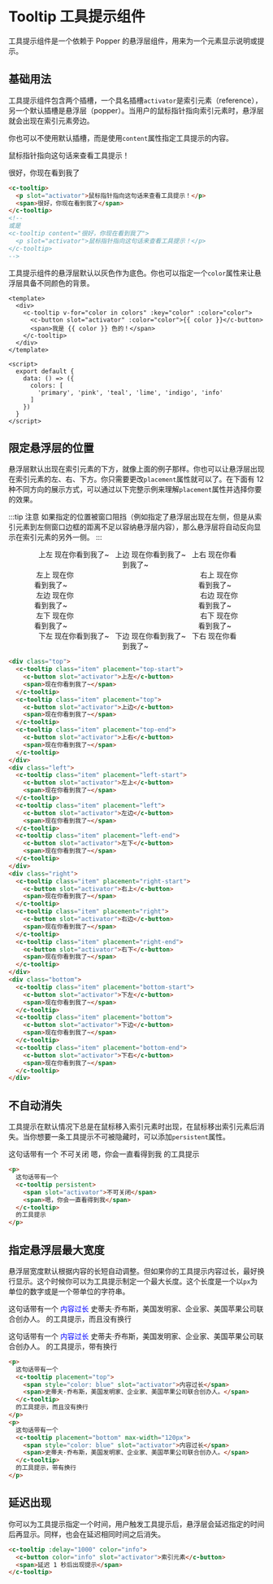 # Tooltip 工具提示组件

工具提示组件是一个依赖于 Popper 的悬浮层组件，用来为一个元素显示说明或提示。

## 基础用法

工具提示组件包含两个插槽，一个具名插槽`activator`是索引元素（reference），另一个默认插槽是悬浮层（popper）。当用户的鼠标指针指向索引元素时，悬浮层就会出现在索引元素旁边。

你也可以不使用默认插槽，而是使用`content`属性指定工具提示的内容。

<c-tooltip>
  <p slot="activator">鼠标指针指向这句话来查看工具提示！</p>
  <span>很好，你现在看到我了</span>
</c-tooltip>

```html
<c-tooltip>
  <p slot="activator">鼠标指针指向这句话来查看工具提示！</p>
  <span>很好，你现在看到我了</span>
</c-tooltip>
<!--
或是
<c-tooltip content="很好，你现在看到我了">
  <p slot="activator">鼠标指针指向这句话来查看工具提示！</p>
</c-tooltip>
-->
```

工具提示组件的悬浮层默认以灰色作为底色。你也可以指定一个`color`属性来让悬浮层具备不同颜色的背景。

<template>
  <div style="margin-top: 20px;">
    <c-tooltip v-for="color in colors" :key="color" :color="color">
      <c-button slot="activator" :color="color" style="margin-right: 10px;">{{ color }}</c-button>
      <span>我是 {{ color }} 色的！</span>
    </c-tooltip>
  </div>
</template>

```vue
<template>
  <div>
    <c-tooltip v-for="color in colors" :key="color" :color="color">
      <c-button slot="activator" :color="color">{{ color }}</c-button>
      <span>我是 {{ color }} 色的！</span>
    </c-tooltip>
  </div>
</template>

<script>
  export default {
    data: () => ({
      colors: [
        'primary', 'pink', 'teal', 'lime', 'indigo', 'info'
      ]
    })
  }
</script>
```

## 限定悬浮层的位置

悬浮层默认出现在索引元素的下方，就像上面的例子那样。你也可以让悬浮层出现在索引元素的左、右、下方。你只需要更改`placement`属性就可以了。在下面有 12 种不同方向的展示方式，可以通过以下完整示例来理解`placement`属性并选择你要的效果。

:::tip 注意
如果指定的位置被窗口阻挡（例如指定了悬浮层出现在左侧，但是从索引元素到左侧窗口边框的距离不足以容纳悬浮层内容），那么悬浮层将自动反向显示在索引元素的另外一侧。
:::

<div class="box">
  <div class="top">
    <c-tooltip class="item" placement="top-start">
      <c-button slot="activator">上左</c-button>
      <span>现在你看到我了~</span>
    </c-tooltip>
    <c-tooltip class="item" placement="top">
      <c-button slot="activator">上边</c-button>
      <span>现在你看到我了~</span>
    </c-tooltip>
    <c-tooltip class="item" placement="top-end">
      <c-button slot="activator">上右</c-button>
      <span>现在你看到我了~</span>
    </c-tooltip>
  </div>
  <div class="left">
    <c-tooltip class="item" placement="left-start">
      <c-button slot="activator">左上</c-button>
      <span>现在你看到我了~</span>
    </c-tooltip>
    <c-tooltip class="item" placement="left">
      <c-button slot="activator">左边</c-button>
      <span>现在你看到我了~</span>
    </c-tooltip>
    <c-tooltip class="item" placement="left-end">
      <c-button slot="activator">左下</c-button>
      <span>现在你看到我了~</span>
    </c-tooltip>
  </div>
  <div class="right">
    <c-tooltip class="item" placement="right-start">
      <c-button slot="activator">右上</c-button>
      <span>现在你看到我了~</span>
    </c-tooltip>
    <c-tooltip class="item" placement="right">
      <c-button slot="activator">右边</c-button>
      <span>现在你看到我了~</span>
    </c-tooltip>
    <c-tooltip class="item" placement="right-end">
      <c-button slot="activator">右下</c-button>
      <span>现在你看到我了~</span>
    </c-tooltip>
  </div>
  <div class="bottom">
    <c-tooltip class="item" placement="bottom-start">
      <c-button slot="activator">下左</c-button>
      <span>现在你看到我了~</span>
    </c-tooltip>
    <c-tooltip class="item" placement="bottom">
      <c-button slot="activator">下边</c-button>
      <span>现在你看到我了~</span>
    </c-tooltip>
    <c-tooltip class="item" placement="bottom-end">
      <c-button slot="activator">下右</c-button>
      <span>现在你看到我了~</span>
    </c-tooltip>
  </div>
</div>

```html
<div class="top">
  <c-tooltip class="item" placement="top-start">
    <c-button slot="activator">上左</c-button>
    <span>现在你看到我了~</span>
  </c-tooltip>
  <c-tooltip class="item" placement="top">
    <c-button slot="activator">上边</c-button>
    <span>现在你看到我了~</span>
  </c-tooltip>
  <c-tooltip class="item" placement="top-end">
    <c-button slot="activator">上右</c-button>
    <span>现在你看到我了~</span>
  </c-tooltip>
</div>
<div class="left">
  <c-tooltip class="item" placement="left-start">
    <c-button slot="activator">左上</c-button>
    <span>现在你看到我了~</span>
  </c-tooltip>
  <c-tooltip class="item" placement="left">
    <c-button slot="activator">左边</c-button>
    <span>现在你看到我了~</span>
  </c-tooltip>
  <c-tooltip class="item" placement="left-end">
    <c-button slot="activator">左下</c-button>
    <span>现在你看到我了~</span>
  </c-tooltip>
</div>
<div class="right">
  <c-tooltip class="item" placement="right-start">
    <c-button slot="activator">右上</c-button>
    <span>现在你看到我了~</span>
  </c-tooltip>
  <c-tooltip class="item" placement="right">
    <c-button slot="activator">右边</c-button>
    <span>现在你看到我了~</span>
  </c-tooltip>
  <c-tooltip class="item" placement="right-end">
    <c-button slot="activator">右下</c-button>
    <span>现在你看到我了~</span>
  </c-tooltip>
</div>
<div class="bottom">
  <c-tooltip class="item" placement="bottom-start">
    <c-button slot="activator">下左</c-button>
    <span>现在你看到我了~</span>
  </c-tooltip>
  <c-tooltip class="item" placement="bottom">
    <c-button slot="activator">下边</c-button>
    <span>现在你看到我了~</span>
  </c-tooltip>
  <c-tooltip class="item" placement="bottom-end">
    <c-button slot="activator">下右</c-button>
    <span>现在你看到我了~</span>
  </c-tooltip>
</div>
```

<style lang="scss">
  .box {
    width: 80%;
    margin: 0 auto;
    .top {
      text-align: center;
    }
    .left {
      float: left;
      width: 80px;
    }
    .right {
      float: right;
      width: 80px;
    }
    .bottom {
      clear: both;
      text-align: center;
    }
    .item {
      margin: 4px;
    }
    .left .c-tooltip-popper,
    .right .c-tooltip-popper {
      padding: 8px 10px;
    }
  }
</style>

## 不自动消失

工具提示在默认情况下总是在鼠标移入索引元素时出现，在鼠标移出索引元素后消失。当你想要一条工具提示不可被隐藏时，可以添加`persistent`属性。

<p>
  这句话带有一个
  <c-tooltip persistent>
    <span slot="activator">不可关闭</span>
    <span>嗯，你会一直看得到我</span>
  </c-tooltip>
  的工具提示
</p>

```html
<p>
  这句话带有一个
  <c-tooltip persistent>
    <span slot="activator">不可关闭</span>
    <span>嗯，你会一直看得到我</span>
  </c-tooltip>
  的工具提示
</p>
```

## 指定悬浮层最大宽度

悬浮层宽度默认根据内容的长短自动调整。但如果你的工具提示内容过长，最好换行显示。这个时候你可以为工具提示制定一个最大长度。这个长度是一个以`px`为单位的数字或是一个带单位的字符串。

<p>
  这句话带有一个
  <c-tooltip placement="top">
    <span style="color: blue" slot="activator">内容过长</span>
    <span>史蒂夫·乔布斯，美国发明家、企业家、美国苹果公司联合创办人。</span>
  </c-tooltip>
  的工具提示，而且没有换行
</p>
<p>
  这句话带有一个
  <c-tooltip placement="bottom" max-width="120px">
    <span style="color: blue" slot="activator">内容过长</span>
    <span>史蒂夫·乔布斯，美国发明家、企业家、美国苹果公司联合创办人。</span>
  </c-tooltip>
  的工具提示，带有换行
</p>

```html
<p>
  这句话带有一个
  <c-tooltip placement="top">
    <span style="color: blue" slot="activator">内容过长</span>
    <span>史蒂夫·乔布斯，美国发明家、企业家、美国苹果公司联合创办人。</span>
  </c-tooltip>
  的工具提示，而且没有换行
</p>
<p>
  这句话带有一个
  <c-tooltip placement="bottom" max-width="120px">
    <span style="color: blue" slot="activator">内容过长</span>
    <span>史蒂夫·乔布斯，美国发明家、企业家、美国苹果公司联合创办人。</span>
  </c-tooltip>
  的工具提示，带有换行
</p>
```

## 延迟出现

你可以为工具提示指定一个时间，用户触发工具提示后，悬浮层会延迟指定的时间后再显示。同样，也会在延迟相同时间之后消失。

<template>
  <c-tooltip :delay="1000" color="info">
    <c-button color="info" slot="activator">索引元素</c-button>
    <span>延迟 1 秒后出现提示</span>
  </c-tooltip>
</template>

```html
<c-tooltip :delay="1000" color="info">
  <c-button color="info" slot="activator">索引元素</c-button>
  <span>延迟 1 秒后出现提示</span>
</c-tooltip>
```

<script>
  export default {
    data: () => ({
      colors: [
        'primary', 'pink', 'teal', 'lime', 'indigo', 'info'
      ]
    })
  }
</script>